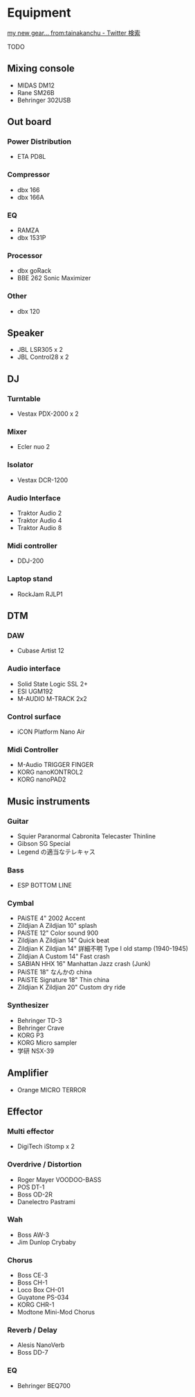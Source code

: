 # Equipment

[my new gear... from:tainakanchu - Twitter 検索](https://twitter.com/search?q=my%20new%20gear...%20from%3Atainakanchu&src=typed_query&f=live)

TODO

## Mixing console

- MIDAS DM12
- Rane SM26B
- Behringer 302USB

## Out board

### Power Distribution

- ETA PD8L

### Compressor

- dbx 166
- dbx 166A

### EQ

- RAMZA
- dbx 1531P

### Processor

- dbx goRack
- BBE 262 Sonic Maximizer

### Other

- dbx 120

## Speaker

- JBL LSR305 x 2
- JBL Control28 x 2

## DJ

### Turntable

- Vestax PDX-2000 x 2

### Mixer

- Ecler nuo 2

### Isolator

- Vestax DCR-1200

### Audio Interface

- Traktor Audio 2
- Traktor Audio 4
- Traktor Audio 8


### Midi controller

- DDJ-200

### Laptop stand

- RockJam RJLP1

## DTM

### DAW

- Cubase Artist 12

### Audio interface

- Solid State Logic SSL 2+
- ESI UGM192
- M-AUDIO M-TRACK 2x2

### Control surface

- iCON Platform Nano Air

### Midi Controller

- M-Audio TRIGGER FINGER
- KORG nanoKONTROL2
- KORG nanoPAD2

## Music instruments

### Guitar

- Squier Paranormal Cabronita Telecaster Thinline
- Gibson SG Special
- Legend の適当なテレキャス

### Bass

- ESP BOTTOM LINE

### Cymbal
- PAiSTE 4" 2002 Accent 
- Zildjian A Zildjian 10" splash
- PAiSTE 12" Color sound 900
- Zildjian A Zildjian 14" Quick beat
- Zildjian K Zildjian 14" 詳細不明 Type I old stamp (1940-1945)
- Zildjian A Custom 14" Fast crash
- SABIAN HHX 16" Manhattan Jazz crash (Junk)
- PAiSTE 18" なんかの china
- PAiSTE Signature 18" Thin china
- Zildjian K Zildjian 20" Custom dry ride

### Synthesizer

- Behringer TD-3
- Behringer Crave
- KORG P3
- KORG Micro sampler
- 学研 NSX-39

## Amplifier
- Orange MICRO TERROR

## Effector

### Multi effector

- DigiTech iStomp x 2

### Overdrive / Distortion

- Roger Mayer VOODOO-BASS
- POS DT-1
- Boss OD-2R
- Danelectro Pastrami

### Wah

- Boss AW-3
- Jim Dunlop Crybaby

### Chorus

- Boss CE-3
- Boss CH-1
- Loco Box CH-01
- Guyatone PS-034
- KORG CHR-1
- Modtone Mini-Mod Chorus

### Reverb / Delay

- Alesis NanoVerb
- Boss DD-7

### EQ

- Behringer BEQ700
